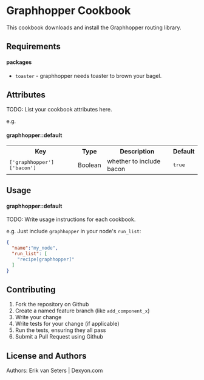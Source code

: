 Graphhopper Cookbook
====================

This cookbook downloads and install the Graphhopper routing library.

Requirements
------------

#### packages
- `toaster` - graphhopper needs toaster to brown your bagel.

Attributes
----------
TODO: List your cookbook attributes here.

e.g.
#### graphhopper::default
<table>
  <tr>
    <th>Key</th>
    <th>Type</th>
    <th>Description</th>
    <th>Default</th>
  </tr>
  <tr>
    <td><tt>['graphhopper']['bacon']</tt></td>
    <td>Boolean</td>
    <td>whether to include bacon</td>
    <td><tt>true</tt></td>
  </tr>
</table>

Usage
-----
#### graphhopper::default
TODO: Write usage instructions for each cookbook.

e.g.
Just include `graphhopper` in your node's `run_list`:

```json
{
  "name":"my_node",
  "run_list": [
    "recipe[graphhopper]"
  ]
}
```

Contributing
------------
1. Fork the repository on Github
2. Create a named feature branch (like `add_component_x`)
3. Write your change
4. Write tests for your change (if applicable)
5. Run the tests, ensuring they all pass
6. Submit a Pull Request using Github

License and Authors
-------------------
Authors: Erik van Seters | Dexyon.com
